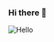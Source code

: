 ### Hi there 👋
![Hello](https://www.google.com/url?sa=i&url=https%3A%2F%2Fwww.showmetech.com.br%2Fgifs-mais-usados-em-2021%2F&psig=AOvVaw17WPkmLgHUF_tOmVNPvRqc&ust=1711452700792000&source=images&cd=vfe&opi=89978449&ved=0CBEQjRxqFwoTCJDk45epj4UDFQAAAAAdAAAAABAE)

<!--
**vngss/vngss** is a ✨ _special_ ✨ repository because its `README.md` (this file) appears on your GitHub profile.

Here are some ideas to get you started:

- 🔭 I’m currently working on ...
- 🌱 I’m currently learning ...
- 👯 I’m looking to collaborate on ...
- 🤔 I’m looking for help with ...
- 💬 Ask me about ...
- 📫 How to reach me: ...
- 😄 Pronouns: ...
- ⚡ Fun fact: ...
-->
